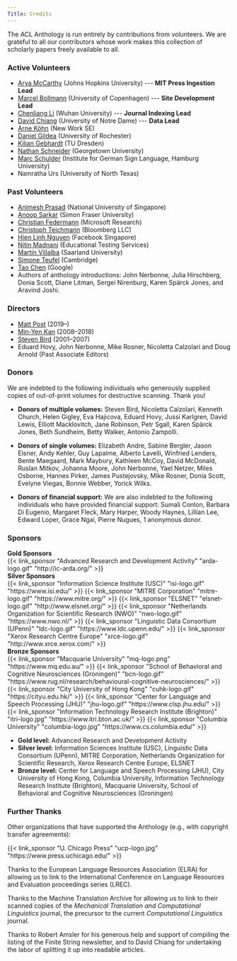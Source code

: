```yaml
---
Title: Credits
---
```


The ACL Anthology is run entirely by contributions from volunteers.
We are grateful to all our contributors whose work makes this collection of scholarly papers freely available to all.

### Active Volunteers

+ [Arya McCarthy](https://aryamccarthy.github.io/) (Johns Hopkins University) --- **MIT Press Ingestion Lead**
+ [Marcel Bollmann](https://marcel.bollmann.me/) (University of Copenhagen) --- **Site Development Lead**
+ [Chenliang Li](http://www.lichenliang.net/) (Wuhan University) --- **Journal Indexing Lead**
+ [David Chiang](https://www3.nd.edu/~dchiang/) (University of Notre Dame) --- **Data Lead**
+ [Arne Köhn](https://arne.chark.eu) (New Work SE)
+ [Daniel Gildea](https://www.cs.rochester.edu/u/gildea/) (University of Rochester)
+ [Kilian Gebhardt](https://wwwtcs.inf.tu-dresden.de/~kilian/) (TU Dresden)
+ [Nathan Schneider](http://people.cs.georgetown.edu/nschneid/) (Georgetown University)
+ [Marc Schulder](https://marc.schulder.info/) (Institute for German Sign Language, Hamburg University)
+ Namratha Urs (University of North Texas)

### Past Volunteers

+ [Animesh Prasad](http://wing.comp.nus.edu.sg/~animesh/) (National University of Singapore)
+ [Anoop Sarkar](https://www.cs.sfu.ca/~anoop/) (Simon Fraser University)
+ [Christian Federmann](https://www.microsoft.com/en-us/research/people/chrife/) (Microsoft Research)
+ [Christoph Teichmann](https://www.cteichmann.com/) (Bloomberg LLC)
+ [Hien Linh Nguyen](https://sg.linkedin.com/in/linhhienng) (Facebook Singapore)
+ [Nitin Madnani](https://desilinguist.org/) (Educational Testing Services)
+ [Martín Villalba](http://www.coli.uni-saarland.de/~villalba/) (Saarland University)
+ [Simone Teufel](https://www.cl.cam.ac.uk/~sht25/) (Cambridge)
+ [Tao Chen](http://www.cs.jhu.edu/~taochen/) (Google)
+ Authors of anthology introductions: John Nerbonne, Julia Hirschberg, Donia Scott, Diane Litman, Sergei Nirenburg, Karen Spärck Jones, and Aravind Joshi.

### Directors

+ [Matt Post](http://mjpost.github.io/) (2019&ndash;)
+ [Min-Yen Kan](http://www.comp.nus.edu.sg/~kanmy/) (2008&ndash;2018)
+ [Steven Bird](http://stevenbird.net/) (2001&ndash;2007)
+ Eduard Hovy, John Nerbonne, Mike Rosner, Nicoletta Calzolari and Doug Arnold (Past Associate Editors)

### Donors

We are indebted to the following individuals who generously supplied copies of out-of-print volumes for destructive scanning. Thank you!

+ **Donors of multiple volumes:** Steven Bird, Nicoletta Calzolari, Kenneth Church, Helen Gigley, Eva Hajicova, Eduard Hovy, Jussi Karlgren, David Lewis, Elliott Macklovitch, Jane Robinson, Petr Sgall, Karen Spärck Jones, Beth Sundheim, Betty Walker, Antonio Zampolli.

+ **Donors of single volumes:** Elizabeth Andre, Sabine Bergler, Jason Eisner, Andy Kehler, Guy Lapalme, Alberto Lavelli, Winfried Lenders, Bente Maegaard, Mark Maybury, Kathleen McCoy, David McDonald, Ruslan Mitkov, Johanna Moore, John Nerbonne, Yael Netzer, Miles Osborne, Hannes Pirker, James Pustejovsky, Mike Rosner, Donia Scott, Evelyne Viegas, Bonnie Webber, Yorick Wilks.

+ **Donors of financial support:** We are also indebted to the following individuals who have provided financial support: Sumali Conlon, Barbara Di Eugenio, Margaret Fleck, Mary Harper, Woody Haynes, Lillian Lee, Edward Loper, Grace Ngai, Pierre Nugues, 1 anonymous donor.

### Sponsors

<div class="row">
  <div class="col-lg-8 pr-1">
    <div class="card my-2">
      <div class="card-header bg-gold text-center">
        <strong>Gold Sponsors</strong>
      </div>
      <div class="card-body d-flex flex-wrap"> <!-- "d-flex flex-wrap" lets the logos align nicely -->
        {{< link_sponsor "Advanced Research and Development Activity" "arda-logo.gif" "http://ic-arda.org/" >}}
      </div>
    </div>
    <div class="card my-2">
      <div class="card-header bg-silver text-center">
        <strong>Silver Sponsors</strong>
      </div>
      <div class="card-body d-flex flex-wrap">
        {{< link_sponsor "Information Science Institute (USC)" "isi-logo.gif" "https://www.isi.edu/" >}}
        {{< link_sponsor "MITRE Corporation" "mitre-logo.gif" "https://www.mitre.org/" >}}
        {{< link_sponsor "ELSNET" "elsnet-logo.gif" "http://www.elsnet.org/" >}}
        {{< link_sponsor "Netherlands Organization for Scientific Research (NWO)" "nwo-logo.gif" "https://www.nwo.nl/" >}}
        {{< link_sponsor "Linguistic Data Consortium (UPenn)" "ldc-logo.gif" "https://www.ldc.upenn.edu/" >}}
        {{< link_sponsor "Xerox Research Centre Europe" "xrce-logo.gif" "http://www.xrce.xerox.com/" >}}
      </div>
    </div>
  </div>
  <div class="col-lg-4 pl-1">
    <div class="card my-2">
      <div class="card-header bg-bronze text-center">
        <strong>Bronze Sponsors</strong>
      </div>
      <div class="card-body d-flex flex-wrap">
        {{< link_sponsor "Macquarie University" "mq-logo.png" "https://www.mq.edu.au/" >}}
        {{< link_sponsor "School of Behavioral and Cognitive Neurosciences (Groningen)" "bcn-logo.gif" "https://www.rug.nl/research/behavioural-cognitive-neurosciences/" >}}
        {{< link_sponsor "City University of Hong Kong" "cuhk-logo.gif" "https://cityu.edu.hk/" >}}
        {{< link_sponsor "Center for Language and Speech Processing (JHU)" "jhu-logo.gif" "https://www.clsp.jhu.edu/" >}}
        {{< link_sponsor "Information Technology Research Institute (Brighton)" "itri-logo.jpg" "https://www.itri.bton.ac.uk/" >}}
        {{< link_sponsor "Columbia University" "columbia-logo.jpg" "https://www.cs.columbia.edu/" >}}
      </div>
    </div>
  </div>
</div>

+ **Gold level:** Advanced Research and Development Activity
+ **Silver level:** Information Sciences Institute (USC), Linguistic Data Consortium (UPenn), MITRE Corporation, Netherlands Organization for Scientific Research, Xerox Research Centre Europe, ELSNET
+ **Bronze level:** Center for Language and Speech Processing (JHU), City University of Hong Kong, Columbia University, Information Technology Research Institute (Brighton), Macquarie University, School of Behavioral and Cognitive Neurosciences (Groningen)

### Further Thanks

Other organizations that have supported the Anthology (e.g., with copyright transfer agreements):

<p class="text-center">
{{< link_sponsor "U. Chicago Press" "ucp-logo.jpg" "https://www.press.uchicago.edu/" >}}
</p>

Thanks to the European Language Resources Association (ELRA) for allowing us to link to the International Conference on Language Resources and Evaluation proceedings series (LREC).

Thanks to the Machine Translation Archive for allowing us to link to their scanned copies of the *Mechanical Translation and Computational Linguistics* journal, the precursor to the current *Computational Linguistics* journal.

Thanks to Robert Amsler for his generous help and support of compiling the listing of the Finite String newsletter, and to David Chiang for undertaking the labor of splitting it up into readable articles.
